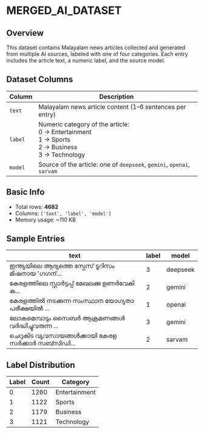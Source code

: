 # MERGED_AI_DATASET 

## Overview
This dataset contains Malayalam news articles collected and generated from multiple AI sources, labeled with one of four categories. Each entry includes the article text, a numeric label, and the source model.

## Dataset Columns
| Column | Description |
|--------|-------------|
| `text` | Malayalam news article content (1–6 sentences per entry) |
| `label` | Numeric category of the article: <br>0 → Entertainment <br>1 → Sports <br>2 → Business <br>3 → Technology |
| `model` | Source of the article: one of `deepseek`, `gemini`, `openai`, `sarvam` |

## Basic Info
- Total rows: **4682**
- Columns: `['text', 'label', 'model']`
- Memory usage: ~110 KB  

## Sample Entries
| text | label | model |
|------|-------|-------|
| ഇന്ത്യയിലെ ആദ്യത്തെ സ്പേസ് ടൂറിസം മിഷനായ 'ഗഗന്... | 3 | deepseek |
| കേരളത്തിലെ സ്റ്റാർട്ടപ്പ് മേഖലക്കു ഉണർവേകി ക... | 2 | gemini |
| കേരളത്തിൽ നടക്കുന്ന സംസ്ഥാന യോഗ്യതാ പരീക്ഷയിൽ ... | 1 | openai |
| ലോകമെമ്പാടും സൈബർ ആക്രമണങ്ങൾ വർദ്ധിച്ചുവരുന്ന ... | 3 | gemini |
| ചെറുകിട വ്യവസായങ്ങൾക്കായി കേരള സർക്കാർ സബ്സിഡി... | 2 | sarvam |

## Label Distribution
| Label | Count | Category |
|-------|-------|----------|
| 0 | 1260 | Entertainment |
| 1 | 1122 | Sports |
| 2 | 1179 | Business |
| 3 | 1121 | Technology |


